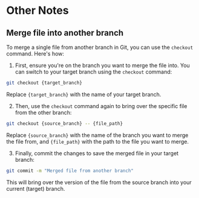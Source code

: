 # Other Notes

## Merge file into another branch

To merge a single file from another branch in Git, you can use the `checkout` command. Here's how:

1. First, ensure you're on the branch you want to merge the file into. You can switch to your target branch using the `checkout` command:

```sh
git checkout {target_branch}
```

Replace `{target_branch}` with the name of your target branch.

2. Then, use the `checkout` command again to bring over the specific file from the other branch:

```sh
git checkout {source_branch} -- {file_path}
```

Replace `{source_branch}` with the name of the branch you want to merge the file from, and `{file_path}` with the path to the file you want to merge.

3. Finally, commit the changes to save the merged file in your target branch:

```sh
git commit -m "Merged file from another branch"
```

This will bring over the version of the file from the source branch into your current (target) branch.
